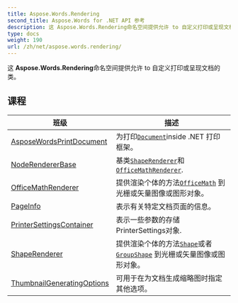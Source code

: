 ```yaml
---
title: Aspose.Words.Rendering
second_title: Aspose.Words for .NET API 参考
description: 这 Aspose.Words.Rendering命名空间提供允许 to 自定义打印或呈现文档的类
type: docs
weight: 190
url: /zh/net/aspose.words.rendering/
---
```

这 **Aspose.Words.Rendering**命名空间提供允许 to 自定义打印或呈现文档的类。

## 课程

| 班级 | 描述 |
| --- | --- |
| [AsposeWordsPrintDocument](./asposewordsprintdocument/) | 为打印[`Document`](../aspose.words/document/)inside .NET 打印框架。 |
| [NodeRendererBase](./noderendererbase/) | 基类[`ShapeRenderer`](../aspose.words.rendering/shaperenderer/)和[`OfficeMathRenderer`](../aspose.words.rendering/officemathrenderer/). |
| [OfficeMathRenderer](./officemathrenderer/) | 提供渲染个体的方法[`OfficeMath`](../aspose.words.math/officemath/) 到光栅或矢量图像或图形对象。 |
| [PageInfo](./pageinfo/) | 表示有关特定文档页面的信息。 |
| [PrinterSettingsContainer](./printersettingscontainer/) | 表示一些参数的存储PrinterSettings对象. |
| [ShapeRenderer](./shaperenderer/) | 提供渲染个体的方法[`Shape`](../aspose.words.drawing/shape/)或者[`GroupShape`](../aspose.words.drawing/groupshape/) 到光栅或矢量图像或图形对象。 |
| [ThumbnailGeneratingOptions](./thumbnailgeneratingoptions/) | 可用于在为文档生成缩略图时指定其他选项。 |


